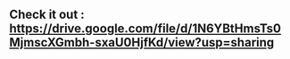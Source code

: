 ## Check it out : https://drive.google.com/file/d/1N6YBtHmsTs0MjmscXGmbh-sxaU0HjfKd/view?usp=sharing
